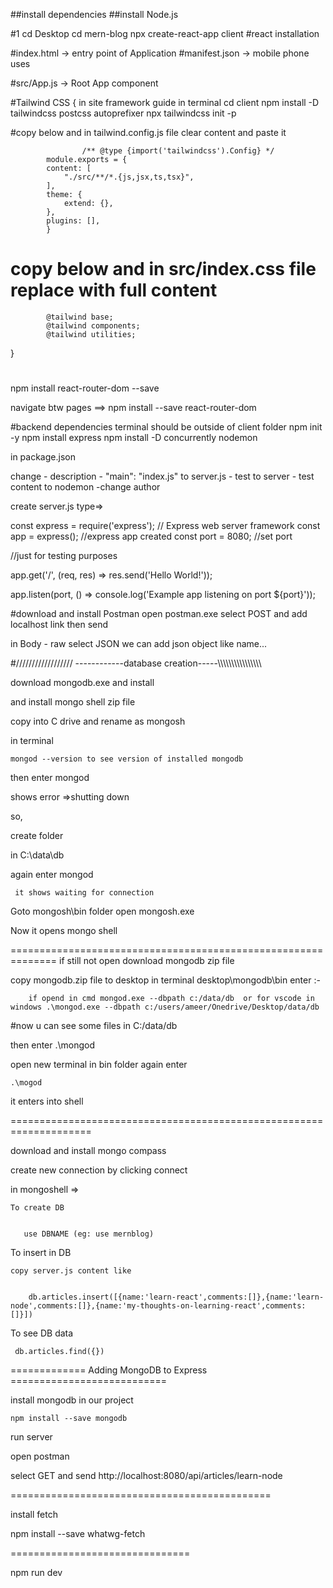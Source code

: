 ##install dependencies
##install Node.js


#1
cd Desktop
cd mern-blog
npx create-react-app client  #react installation

#index.html -> entry point of Application
#manifest.json -> mobile phone uses

#src/App.js -> Root App component



#Tailwind CSS 
{
in site 
framework guide
 in terminal
 cd client
 npm install -D tailwindcss postcss autoprefixer
npx tailwindcss init -p

#copy below and in tailwind.config.js file clear content and paste it

                    /** @type {import('tailwindcss').Config} */
            module.exports = {
            content: [
                "./src/**/*.{js,jsx,ts,tsx}",
            ],
            theme: {
                extend: {},
            },
            plugins: [],
            }


# copy below and in src/index.css file replace with full content

            @tailwind base;
            @tailwind components;
            @tailwind utilities;
}

#
npm install react-router-dom --save

navigate btw pages ==> npm install --save react-router-dom


#backend dependencies terminal should be outside of client folder
npm init -y
npm install express
npm install -D concurrently nodemon



in package.json
  
 change - description 
        -  "main": "index.js" to server.js
	- test to server
	- test content to nodemon
	-change author


create server.js
type=>



const express = require('express'); // Express web server framework
const app = express(); //express app created
const port = 8080; //set port


//just for testing purposes

app.get('/', (req, res) => res.send('Hello World!'));


app.listen(port, () => console.log('Example app listening on port ${port}'));


#download and install Postman
open postman.exe
select POST and add localhost link then send

in Body - raw select JSON
we can add json object like name...

#////////////////// ------------database creation-----\\\\\\\\\\\\\\\\\\\\\\\\\\\\\\\

download  mongodb.exe  and install

and install mongo shell zip file


copy into C drive and rename as mongosh

in terminal 

	mongod --version to see version of installed mongodb

then enter mongod

shows error =>shutting down

so,
 
create folder 

   in  C:\data\db

again enter mongod 

	 it shows waiting for connection

Goto mongosh\bin folder open mongosh.exe 

Now it opens mongo shell 

==============================================================
if still not open
download mongodb zip file

copy mongodb.zip file to desktop
in terminal desktop\mongodb\bin enter :-

		if opend in cmd mongod.exe --dbpath c:/data/db  or for vscode in windows .\mongod.exe --dbpath c:/users/ameer/Onedrive/Desktop/data/db


#now u can see some files in C:/data/db 

then enter .\mongod

open new terminal in bin folder again enter 

	.\mogod 
it enters into shell 

====================================================================

download and install mongo compass

create new connection by clicking connect  

in mongoshell =>  

    To create DB 


       use DBNAME (eg: use mernblog) 


 To insert in DB
  
    copy server.js content like
  

        db.articles.insert([{name:'learn-react',comments:[]},{name:'learn-node',comments:[]},{name:'my-thoughts-on-learning-react',comments:[]}])
 

 To see DB data
  

     db.articles.find({})



=============  Adding MongoDB to Express ===========================

install mongodb in our project 

  
    npm install --save mongodb

run server

open postman 

select GET and send http://localhost:8080/api/articles/learn-node 


=============================================

install fetch 



   npm install --save whatwg-fetch

===============================

npm run dev






	
